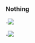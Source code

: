 ### Nothing

-![](https://img.shields.io/badge/-PSAT-black)

<!--https://img.shields.io/badge/텍스트-뱃지컬러?style=flat-square&logo=이모지이름&logoColor=white-->
-<img src="https://img.shields.io/badge/Python-3766AB?style=flat-square&logo=Python&logoColor=white"/></a>
